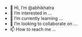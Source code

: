 - 👋 Hi, I’m @abhikhatra
- 👀 I’m interested in ...
- 🌱 I’m currently learning ...
- 💞️ I’m looking to collaborate on ...
- 📫 How to reach me ...

<!---
abhikhatra/abhikhatra is a ✨ special ✨ repository because its `README.md` (this file) appears on your GitHub profile.
You can click the Preview link to take a look at your changes.
--->

